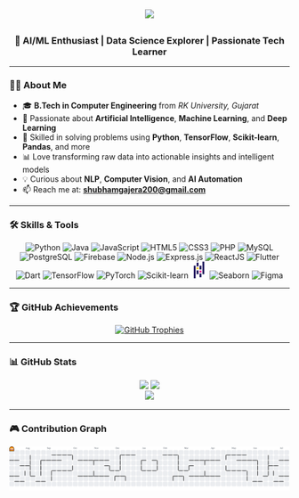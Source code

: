 
<h1 align="center">
  <img src="https://readme-typing-svg.herokuapp.com?font=Righteous&size=35&center=true&vCenter=true&width=500&height=70&duration=4000&lines=Hi+There!+👋;+I'm+Shubham+Gajera!" />
</h1>

<h3 align="center">🤖 AI/ML Enthusiast | Data Science Explorer | Passionate Tech Learner</h3>

---

### 👨‍🎓 About Me

- 🎓 **B.Tech in Computer Engineering** from *RK University, Gujarat*
- 🧠 Passionate about **Artificial Intelligence**, **Machine Learning**, and **Deep Learning**
- 🧪 Skilled in solving problems using **Python**, **TensorFlow**, **Scikit-learn**, **Pandas**, and more
- 📊 Love transforming raw data into actionable insights and intelligent models
- 💡 Curious about **NLP**, **Computer Vision**, and **AI Automation**
- 📫 Reach me at: **shubhamgajera200@gmail.com**

---

### 🛠️ Skills & Tools

<p align="center">
  <img src="https://cdn.jsdelivr.net/gh/devicons/devicon/icons/python/python-original.svg" width="30" title="Python" />
  <img src="https://cdn.jsdelivr.net/gh/devicons/devicon/icons/java/java-original.svg" width="30" title="Java" />
  <img src="https://cdn.jsdelivr.net/gh/devicons/devicon/icons/javascript/javascript-original.svg" width="30" title="JavaScript" />
  <img src="https://cdn.jsdelivr.net/gh/devicons/devicon/icons/html5/html5-original.svg" width="30" title="HTML5" />
  <img src="https://cdn.jsdelivr.net/gh/devicons/devicon/icons/css3/css3-original.svg" width="30" title="CSS3" />
  <img src="https://cdn.jsdelivr.net/gh/devicons/devicon/icons/php/php-original.svg" width="30" title="PHP" />
  <img src="https://cdn.jsdelivr.net/gh/devicons/devicon/icons/mysql/mysql-original.svg" width="30" title="MySQL" />
  <img src="https://cdn.jsdelivr.net/gh/devicons/devicon/icons/postgresql/postgresql-original.svg" width="30" title="PostgreSQL" />
  <img src="https://cdn.jsdelivr.net/gh/devicons/devicon/icons/firebase/firebase-plain.svg" width="30" title="Firebase" />
  <img src="https://cdn.jsdelivr.net/gh/devicons/devicon/icons/nodejs/nodejs-original.svg" width="30" title="Node.js" />
  <img src="https://cdn.jsdelivr.net/gh/devicons/devicon/icons/express/express-original.svg" width="30" title="Express.js" />
  <img src="https://cdn.jsdelivr.net/gh/devicons/devicon/icons/react/react-original.svg" width="30" title="ReactJS" />
  <img src="https://cdn.jsdelivr.net/gh/devicons/devicon/icons/flutter/flutter-original.svg" width="30" title="Flutter" />
  <img src="https://cdn.jsdelivr.net/gh/devicons/devicon/icons/dart/dart-original.svg" width="30" title="Dart" />
  <img src="https://www.vectorlogo.zone/logos/tensorflow/tensorflow-icon.svg" width="30" title="TensorFlow" />
  <img src="https://www.vectorlogo.zone/logos/pytorch/pytorch-icon.svg" width="30" title="PyTorch" />
  <img src="https://upload.wikimedia.org/wikipedia/commons/0/05/Scikit_learn_logo_small.svg" width="30" title="Scikit-learn" />
  <img src="https://raw.githubusercontent.com/devicons/devicon/master/icons/pandas/pandas-original.svg" width="30" title="Pandas" />
  <img src="https://seaborn.pydata.org/_images/logo-mark-lightbg.svg" width="30" title="Seaborn" />
  <img src="https://cdn.jsdelivr.net/gh/devicons/devicon/icons/figma/figma-original.svg" width="30" title="Figma" />
</p>

---

### 🏆 GitHub Achievements

<p align="center">
  <a href="https://github.com/ryo-ma/github-profile-trophy">
    <img src="https://github-profile-trophy.vercel.app/?username=Shubham09876543&theme=darkhub&row=1&column=6" alt="GitHub Trophies" />
  </a>
</p>

---

### 📊 GitHub Stats

<div align="center">
  <img height="150" src="https://github-readme-stats.vercel.app/api?username=Shubham09876543&show_icons=true&theme=react&count_private=true" />
  <img height="150" src="https://github-readme-stats.vercel.app/api/top-langs/?username=Shubham09876543&layout=compact&theme=react" />
  <br />
  <img src="https://github-readme-streak-stats.herokuapp.com/?user=Shubham09876543&theme=react" />
</div>

---

### 🎮 Contribution Graph

<picture>
  <source media="(prefers-color-scheme: dark)" srcset="https://raw.githubusercontent.com/Shubham09876543/Shubham09876543/output/pacman-contribution-graph-dark.svg">
  <source media="(prefers-color-scheme: light)" srcset="https://raw.githubusercontent.com/Shubham09876543/Shubham09876543/output/pacman-contribution-graph.svg">
  <img alt="Pacman contribution graph" src="https://raw.githubusercontent.com/Shubham09876543/Shubham09876543/output/pacman-contribution-graph.svg">
</picture>
